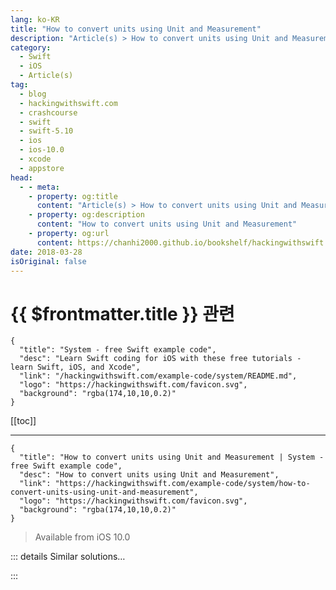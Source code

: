```yaml
---
lang: ko-KR
title: "How to convert units using Unit and Measurement"
description: "Article(s) > How to convert units using Unit and Measurement"
category:
  - Swift
  - iOS
  - Article(s)
tag: 
  - blog
  - hackingwithswift.com
  - crashcourse
  - swift
  - swift-5.10
  - ios
  - ios-10.0
  - xcode
  - appstore
head:
  - - meta:
    - property: og:title
      content: "Article(s) > How to convert units using Unit and Measurement"
    - property: og:description
      content: "How to convert units using Unit and Measurement"
    - property: og:url
      content: https://chanhi2000.github.io/bookshelf/hackingwithswift.com/example-code/system/how-to-convert-units-using-unit-and-measurement.html
date: 2018-03-28
isOriginal: false
---
```


# {{ $frontmatter.title }} 관련

```component VPCard
{
  "title": "System - free Swift example code",
  "desc": "Learn Swift coding for iOS with these free tutorials - learn Swift, iOS, and Xcode",
  "link": "/hackingwithswift.com/example-code/system/README.md",
  "logo": "https://hackingwithswift.com/favicon.svg",
  "background": "rgba(174,10,10,0.2)"
}
```

[[toc]]

---

```component VPCard
{
  "title": "How to convert units using Unit and Measurement | System - free Swift example code",
  "desc": "How to convert units using Unit and Measurement",
  "link": "https://hackingwithswift.com/example-code/system/how-to-convert-units-using-unit-and-measurement",
  "logo": "https://hackingwithswift.com/favicon.svg",
  "background": "rgba(174,10,10,0.2)"
}
```

> Available from iOS 10.0

<!-- TODO: 작성 -->

<!-- 
iOS 10 introduced a new system for calculating distance, length, area, volume, duration, and many more measurements. Let’s start with something simple. If you’re six feet tall, you’d create a `Measurement` instance like this:

```swift
let heightFeet = Measurement(value: 6, unit: UnitLength.feet)
```

Note that Swift can’t infer `.feet` to mean `UnitLength.feet` because there are lots of `Unit` subclasses as you’ll see soon.

Once you have a measurement ready, you can convert it to other units like this:

```swift
let heightInches = heightFeet.converted(to: UnitLength.inches)
let heightSensible = heightFeet.converted(to: UnitLength.meters)
```

You should see “72.0 in” and “1.8288 m” in your output, showing that the conversion process has worked. 

The `UnitLength` class, like all unit subclasses, spans a huge range of units from old to futuristic. For example, you can convert feet to astronomical units, which is equal to the average distance between the Earth and the Sun, or about 150 million kilometers:

```swift
let heightAUs = heightFeet.converted(to: UnitLength.astronomicalUnits)
```

Once you’ve used one unit, the rest work identically. Here are some more examples to get you started:

```swift
// convert degrees to radians
let degrees = Measurement(value: 180, unit: UnitAngle.degrees)
let radians = degrees.converted(to: .radians)

// convert square meters to square centimeters
let squareMeters = Measurement(value: 4, unit: UnitArea.squareMeters)
let squareCentimeters = squareMeters.converted(to: .squareCentimeters)

// convert bushels to imperial teaspoons
let bushels = Measurement(value: 6, unit: UnitVolume.bushels)
let teaspoons = bushels.converted(to: .imperialTeaspoons)
```

Honestly, I have no idea what the bushels to imperial teaspoons ratio is, but it’s nice to be given the option!

-->

::: details Similar solutions…

<!--
/quick-start/swiftui/swiftui-tips-and-tricks">SwiftUI tips and tricks 
/quick-start/swiftui/all-swiftui-property-wrappers-explained-and-compared">All SwiftUI property wrappers explained and compared 
/example-code/uikit/how-to-create-live-playgrounds-in-xcode">How to create live playgrounds in Xcode 
/example-code/games/how-to-create-a-random-terrain-tile-map-using-sktilemapnode-and-gkperlinnoisesource">How to create a random terrain tile map using SKTileMapNode and GKPerlinNoiseSource 
/quick-start/swiftui/how-to-use-instruments-to-profile-your-swiftui-code-and-identify-slow-layouts">How to use Instruments to profile your SwiftUI code and identify slow layouts</a>
-->

:::

